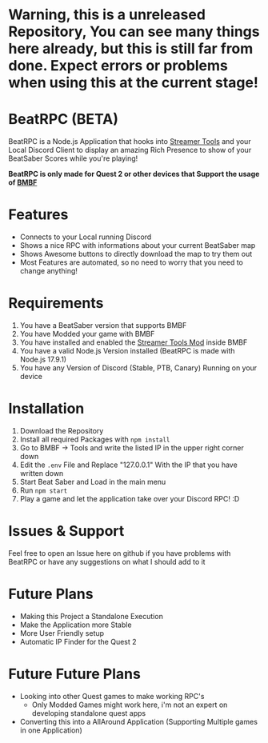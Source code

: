 # **Warning, this is a unreleased Repository, You can see many things here already, but this is still far from done. Expect errors or problems when using this at the current stage!**

# BeatRPC (BETA)
BeatRPC is a Node.js Application that hooks into [Streamer Tools](https://github.com/EnderdracheLP/streamer-tools) and your Local Discord Client to display an amazing Rich Presence to show of your BeatSaber Scores while you're playing!

**BeatRPC is only made for Quest 2 or other devices that Support the usage of [BMBF](https://sidequestvr.com/app/747/bmbf)**

# Features
* Connects to your Local running Discord
* Shows a nice RPC with informations about your current BeatSaber map
* Shows Awesome buttons to directly download the map to try them out
* Most Features are automated, so no need to worry that you need to change anything!

# Requirements
1. You have a BeatSaber version that supports BMBF
2. You have Modded your game with BMBF
3. You have installed and enabled the [Streamer Tools Mod](https://github.com/EnderdracheLP/streamer-tools) inside BMBF
4. You have a valid Node.js Version installed (BeatRPC is made with Node.js 17.9.1)
5. You have any Version of Discord (Stable, PTB, Canary) Running on your device

# Installation
1. Download the Repository
2. Install all required Packages with `npm install`
3. Go to BMBF -> Tools and write the listed IP in the upper right corner down
4. Edit the `.env` File and Replace "127.0.0.1" With the IP that you have written down
5. Start Beat Saber and Load in the main menu
6. Run `npm start`
7. Play a game and let the application take over your Discord RPC! :D

# Issues & Support
Feel free to open an Issue here on github if you have problems with BeatRPC or have any suggestions on what I should add to it

# Future Plans
* Making this Project a Standalone Execution
* Make the Application more Stable
* More User Friendly setup
* Automatic IP Finder for the Quest 2

# Future Future Plans
* Looking into other Quest games to make working RPC's
  * Only Modded Games might work here, i'm not an expert on developing standalone quest apps
* Converting this into a AllAround Application (Supporting Multiple games in one Application)